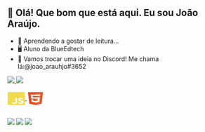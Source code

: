 ## 👋 Olá! Que bom que está aqui. Eu sou João Araújo. 

- 📖  Aprendendo a gostar de leitura...
- 🖥️  Aluno da BlueEdtech
- 💬  Vamos trocar uma ideia no Discord! Me chama lá:@joao_arauhjo#3652

<div>
  <a href="https://github.com/joao-arauhjo">
  <img height="180em" src="https://github-readme-stats.vercel.app/api?username=joao-arauhjo&show_icons=true&theme=yeblu&include_all_commits=true&count_private=true"/>
  <img height="180em" src="https://github-readme-stats.vercel.app/api/top-langs/?username=joao-arauhjo&layout=compact&langs_count=7&theme=yeblu"/>
</div>
  <div style="display: inline_block"><br>
  <img align="center" alt="Joao-Js" height="30" width="40" src="https://raw.githubusercontent.com/devicons/devicon/master/icons/javascript/javascript-plain.svg">
  <img align="center" alt="Joao-HTML" height="30" width="40" src="https://raw.githubusercontent.com/devicons/devicon/master/icons/html5/html5-original.svg">  
</div>
  
## 
  
  <div> 
 <a href="https://api.whatsapp.com/send?phone=5598984004138" target="_blank"><img src="https://img.shields.io/badge/WhatsApp-25D366?style=for-the-badge&logo=whatsapp&logoColor=white" target="_blank"></a>
  <a href = "mailto:joao.arauhjo1@gmail.com"><img src="https://img.shields.io/badge/Gmail-D14836?style=for-the-badge&logo=gmail&logoColor=white" target="_blank"></a>
  <a href="https://www.linkedin.com/in/jo%C3%A3o-ara%C3%BAjo-52b91412a/" target="_blank"><img src="https://img.shields.io/badge/-LinkedIn-%230077B5?style=for-the-badge&logo=linkedin&logoColor=white" target="_blank"></a> 

